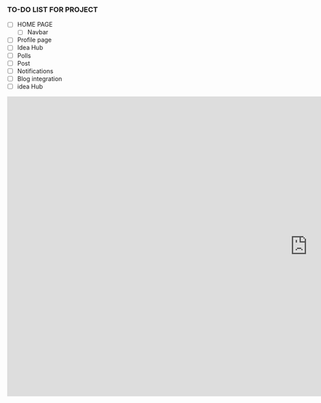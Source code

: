 ### TO-DO LIST FOR PROJECT

- [ ] HOME PAGE
    - [ ] Navbar
- [ ] Profile page
- [ ] Idea Hub
- [ ] Polls
- [ ] Post
- [ ] Notifications
- [ ] Blog integration
- [ ] idea Hub
<body>
    <iframe width="1400" height="700" src="https://miro.com/app/live-embed/uXjVOoCyF28=/?moveToViewport=-929,-814,3063,1547&embedId=39381997118" frameborder="0" scrolling="no" allowfullscreen></iframe>
</body>
